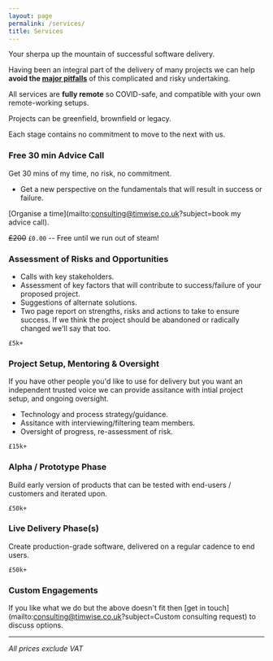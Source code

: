 ```yaml
---
layout: page
permalink: /services/
title: Services
---
```

Your sherpa up the mountain of successful software delivery.

Having been an integral part of the delivery of many projects we can help **avoid the [major pitfalls](https://en.wikipedia.org/wiki/List_of_failed_and_overbudget_custom_software_projects)** of this complicated and risky undertaking.

All services are **fully remote** so COVID-safe, and compatible with your own remote-working setups.

Projects can be greenfield, brownfield or legacy.

Each stage contains no commitment to move to the next with us.

### Free 30 min Advice Call

Get 30 mins of my time, no risk, no commitment.

* Get a new perspective on the fundamentals that will result in success or failure.

[Organise a time](mailto:consulting@timwise.co.uk?subject=book my advice call).

~~£200~~ `£0.00` -- Free until we run out of steam!

### Assessment of Risks and Opportunities

* Calls with key stakeholders.
* Assessment of key factors that will contribute to success/failure of your proposed project.
* Suggestions of alternate solutions.
* Two page report on strengths, risks and actions to take to ensure success. If we think the project should be abandoned or radically changed we'll say that too.

`£5k+`

### Project Setup, Mentoring & Oversight

If you have other people you'd like to use for delivery but you want an independent trusted voice we can provide assitance with intial project setup, and ongoing oversight.

* Technology and process strategy/guidance.
* Assitance with interviewing/filtering team members.
* Oversight of progress, re-assessment of risk.

`£15k+`

### Alpha / Prototype Phase

Build early version of products that can be tested with end-users / customers and iterated upon.

`£50k+`

### Live Delivery Phase(s)

Create production-grade software, delivered on a regular cadence to end users.

`£50k+`

### Custom Engagements

If you like what we do but the above doesn't fit then [get in touch](mailto:consulting@timwise.co.uk?subject=Custom consulting request) to discuss options.

---
*All prices exclude VAT*
